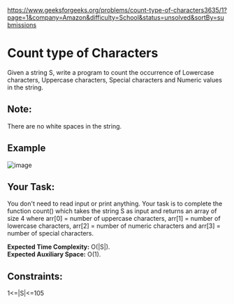 https://www.geeksforgeeks.org/problems/count-type-of-characters3635/1?page=1&company=Amazon&difficulty=School&status=unsolved&sortBy=submissions

<h1>Count type of Characters</h1>

Given a string S, write a program to count the occurrence of Lowercase characters, Uppercase characters, Special characters and Numeric values in the string.

## Note: 
There are no white spaces in the string.

## Example 
![image](https://github.com/shanvii/DSA-Problems-GeeksforGeeks/assets/81086303/0bfc7d45-2f02-4bef-b4ac-3a38e9436138)

## Your Task:
You don't need to read input or print anything. Your task is to complete the function count() which takes the string S as input and returns an array of size 4 where arr[0] = number of uppercase characters, arr[1] = number of lowercase characters, arr[2] = number of numeric characters and arr[3] = number of special characters.


**Expected Time Complexity:** O(|S|).  <br/>
**Expected Auxiliary Space:** O(1).


## Constraints:
1<=|S|<=105
